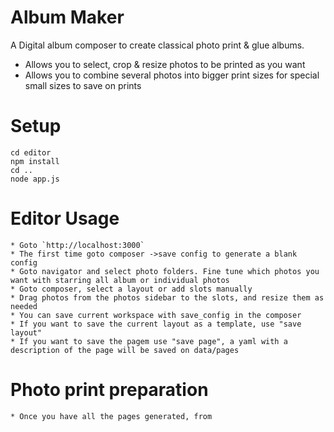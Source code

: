 # Album Maker

A Digital album composer to create classical photo print & glue albums.

- Allows you to select, crop & resize photos to be printed as you want
- Allows you to combine several photos into bigger print sizes for special small sizes to save on prints

# Setup

    cd editor
    npm install
    cd ..
    node app.js


# Editor Usage

    * Goto `http://localhost:3000`
    * The first time goto composer ->save config to generate a blank config
    * Goto navigator and select photo folders. Fine tune which photos you want with starring all album or individual photos
    * Goto composer, select a layout or add slots manually
    * Drag photos from the photos sidebar to the slots, and resize them as needed
    * You can save current workspace with save_config in the composer
    * If you want to save the current layout as a template, use "save layout"
    * If you want to save the pagem use "save page", a yaml with a description of the page will be saved on data/pages

# Photo print preparation

    * Once you have all the pages generated, from






